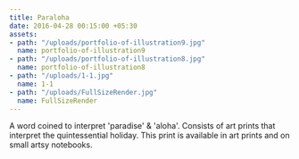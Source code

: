 ```yaml
---
title: Paraloha
date: 2016-04-28 00:15:00 +05:30
assets:
- path: "/uploads/portfolio-of-illustration9.jpg"
  name: portfolio-of-illustration9
- path: "/uploads/portfolio-of-illustration8.jpg"
  name: portfolio-of-illustration8
- path: "/uploads/1-1.jpg"
  name: 1-1
- path: "/uploads/FullSizeRender.jpg"
  name: FullSizeRender
---
```


A word coined to interpret 'paradise' & 'aloha'. Consists of art prints that interpret the quintessential holiday. This print is available in art prints and on small artsy notebooks.
